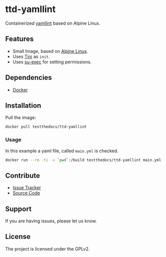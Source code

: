 # ttd-yamllint

Containerized [yamllint](https://github.com/adrienverge/yamllint) based on
Alpine Linux.


## Features

- Small Image, based on [Alpine Linux](http://www.alpinelinux.org/).
- Uses [Tini](https://github.com/krallin/tini) as `init`.
- Uses [su-exec](https://github.com/ncopa/su-exec) for setting permissions.

## Dependencies

- [Docker](https://docker.com "Homepage of docker")

## Installation

Pull the image:

``` bash
docker pull testthedocs/ttd-yamllint
```

### Usage

In this example a yaml file, called ``main.yml`` is checked.

``` bash
docker run --rm -ti -v `pwd`:/build testthedocs/ttd-yamllint main.yml
```

## Contribute

- [Issue Tracker](github.com/testthedocs/ttd-yamllint/issues)
- [Source Code](github.com/testthedocs/ttd-yamllint)

## Support

If you are having issues, please let us know.

## License

The project is licensed under the GPLv2.
